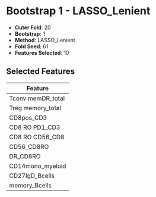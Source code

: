 # Bootstrap 1 - LASSO_Lenient

- **Outer Fold**: 20
- **Bootstrap**: 1
- **Method**: LASSO_Lenient
- **Fold Seed**: 61
- **Features Selected**: 10

## Selected Features

| Feature |
|---------|
| Tconv memDR_total |
| Treg memory_total |
| CD8pos_CD3 |
| CD8 RO PD1_CD3 |
| CD8 RO CD56_CD8 |
| CD56_CD8RO |
| DR_CD8RO |
| CD14mono_myeloid |
| CD27IgD_Bcells |
| memory_Bcells |
